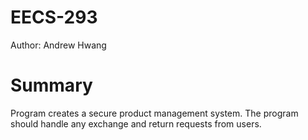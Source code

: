 # EECS-293
Author: Andrew Hwang

# Summary
Program creates a secure product management system. The program should handle any exchange and return requests from users.
